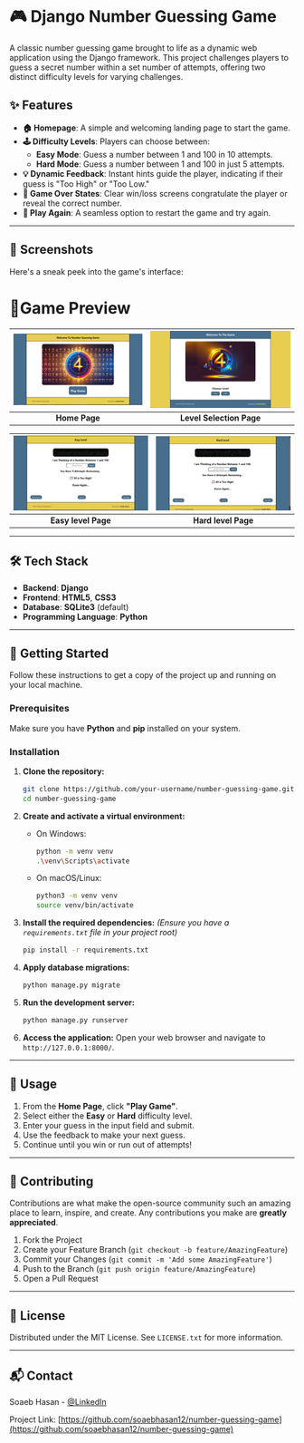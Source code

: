 # 🎮 Django Number Guessing Game

  

A classic number guessing game brought to life as a dynamic web application using the Django framework. This project challenges players to guess a secret number within a set number of attempts, offering two distinct difficulty levels for varying challenges.

## ✨ Features

  - **🏠 Homepage**: A simple and welcoming landing page to start the game.
  - **🕹️ Difficulty Levels**: Players can choose between:
      - **Easy Mode**: Guess a number between 1 and 100 in 10 attempts.
      - **Hard Mode**: Guess a number between 1 and 100 in just 5 attempts.
  - **💡 Dynamic Feedback**: Instant hints guide the player, indicating if their guess is "Too High" or "Too Low."
  - **🎉 Game Over States**: Clear win/loss screens congratulate the player or reveal the correct number.
  - **🔄 Play Again**: A seamless option to restart the game and try again.

-----

## 📸 Screenshots

Here's a sneak peek into the game's interface:

# 🎯Game Preview

 |  ![Home Page](Num_Gue_Game/game_screenshots/home.png) | ![Level Selection Page](Num_Gue_Game/game_screenshots/stage.png) |  
|:--:|:--:|  
| **Home Page** | **Level Selection Page** |  

|  ![Easy level Page](Num_Gue_Game/game_screenshots/easy_level.png) |  ![Hard level Page](Num_Gue_Game/game_screenshots/hard_level.png) |  
|:--:|:--:|  
| **Easy level Page** | **Hard level Page** |  

-----

## 🛠️ Tech Stack

  - **Backend**: **Django**
  - **Frontend**: **HTML5**, **CSS3**
  - **Database**: **SQLite3** (default)
  - **Programming Language**: **Python**

-----

## 🚀 Getting Started

Follow these instructions to get a copy of the project up and running on your local machine.

### Prerequisites

Make sure you have **Python** and **pip** installed on your system.

### Installation

1.  **Clone the repository:**

    ```sh
    git clone https://github.com/your-username/number-guessing-game.git
    cd number-guessing-game
    ```

2.  **Create and activate a virtual environment:**

      - On Windows:
        ```sh
        python -m venv venv
        .\venv\Scripts\activate
        ```
      - On macOS/Linux:
        ```sh
        python3 -m venv venv
        source venv/bin/activate
        ```

3.  **Install the required dependencies:**
    *(Ensure you have a `requirements.txt` file in your project root)*

    ```sh
    pip install -r requirements.txt
    ```

4.  **Apply database migrations:**

    ```sh
    python manage.py migrate
    ```

5.  **Run the development server:**

    ```sh
    python manage.py runserver
    ```

6.  **Access the application:**
    Open your web browser and navigate to `http://127.0.0.1:8000/`.

-----

## 🧧 Usage

1.  From the **Home Page**, click **"Play Game"**.
2.  Select either the **Easy** or **Hard** difficulty level.
3.  Enter your guess in the input field and submit.
4.  Use the feedback to make your next guess.
5.  Continue until you win or run out of attempts\!

-----

## 🤝 Contributing

Contributions are what make the open-source community such an amazing place to learn, inspire, and create. Any contributions you make are **greatly appreciated**.

1.  Fork the Project
2.  Create your Feature Branch (`git checkout -b feature/AmazingFeature`)
3.  Commit your Changes (`git commit -m 'Add some AmazingFeature'`)
4.  Push to the Branch (`git push origin feature/AmazingFeature`)
5.  Open a Pull Request

-----

## 📜 License

Distributed under the MIT License. See `LICENSE.txt` for more information.

-----

## 📬 Contact

Soaeb Hasan - [@LinkedIn](www.linkedin.com/in/shoaib-ahmad-789827360)

Project Link: [https://github.com/soaebhasan12/number-guessing-game](https://github.com/soaebhasan12/number-guessing-game)
